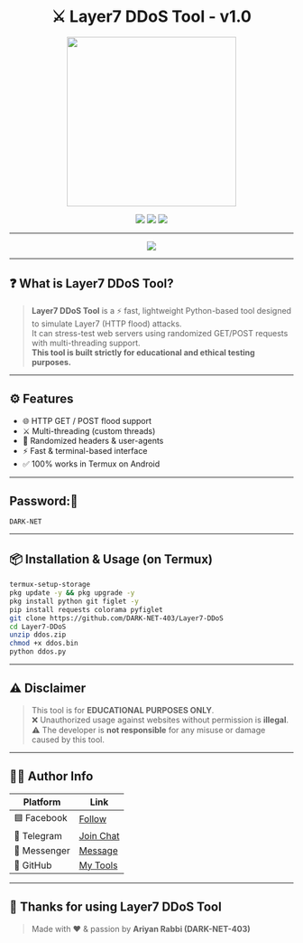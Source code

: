 <h1 align="center">⚔️ Layer7 DDoS Tool - v1.0</h1>
<p align="center">
  <img src="https://media.tenor.com/XhF5JjZxAA4AAAAC/anonymous-hacker.gif" width="300"/>
</p>

<p align="center">
  <img src="https://img.shields.io/badge/Made%20With-Python-blue?style=for-the-badge&logo=python" />
  <img src="https://img.shields.io/badge/Platform-Termux-green?style=for-the-badge&logo=android" />
  <img src="https://img.shields.io/badge/Creator-Ariyan%20Rabbi-black?style=for-the-badge&logo=github" />
</p>

---

<p align="center">
  <img src="https://readme-typing-svg.demolab.com?font=Fira+Code&size=22&pause=1000&color=00FF9F&center=true&vCenter=true&width=435&lines=Layer7+DDoS+Attack+Tool!;Flood+Any+URL!;Fast+%26+Lightweight;By+Ariyan+Rabbi" />
</p>

---

## ❓ What is Layer7 DDoS Tool?

> **Layer7 DDoS Tool** is a ⚡ fast, lightweight Python-based tool designed to simulate Layer7 (HTTP flood) attacks.  
> It can stress-test web servers using randomized GET/POST requests with multi-threading support.  
> **This tool is built strictly for educational and ethical testing purposes.**

---

## ⚙️ Features

- 🌐 HTTP GET / POST flood support  
- ⚔️ Multi-threading (custom threads)  
- 🧠 Randomized headers & user-agents  
- ⚡ Fast & terminal-based interface  
- ✅ 100% works in Termux on Android  

---

## Password:🔑
```
DARK-NET
```

---

## 📦 Installation & Usage (on Termux)

```bash
termux-setup-storage
pkg update -y && pkg upgrade -y
pkg install python git figlet -y
pip install requests colorama pyfiglet
git clone https://github.com/DARK-NET-403/Layer7-DDoS
cd Layer7-DDoS
unzip ddos.zip
chmod +x ddos.bin
python ddos.py
```

---

## ⚠️ Disclaimer

> This tool is for **EDUCATIONAL PURPOSES ONLY**.  
> ❌ Unauthorized usage against websites without permission is **illegal**.  
> ⚠️ The developer is **not responsible** for any misuse or damage caused by this tool.

---

## 👨‍💻 Author Info

| Platform     | Link |
|--------------|------|
| 🟦 Facebook   | [Follow](https://www.facebook.com/share/1BS3NxYjiR/) |
| 💬 Telegram   | [Join Chat](https://t.me/DARK_NET_403) |
| 💭 Messenger  | [Message](https://m.me/DARK.NET.403) |
| 🐙 GitHub     | [My Tools](https://github.com/DARK-NET-403) |

---

## 🙏 Thanks for using Layer7 DDoS Tool

> Made with ❤️ & passion by **Ariyan Rabbi (DARK-NET-403)**
